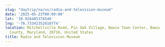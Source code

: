 ```yaml
---
slug: "daytrip/na/us/radio-and-television-museum"
date: '2025-05-23T00:00:00'
lat: '38.926485378546'
lng: '-76.73342352610774'
location: Mitchellville Road, Pin Oak Village, Bowie Town Center, Bowie, Prince George's
  County, Maryland, 20716, United States
title: Radio and Television Museum
---
```



